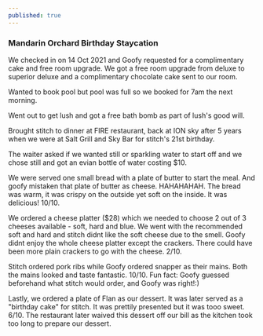 ```yaml
---
published: true
---
```

### Mandarin Orchard Birthday Staycation

We checked in on 14 Oct 2021 and Goofy requested for a complimentary cake and free room upgrade. We got a free room upgrade from deluxe to superior deluxe and a complimentary chocolate cake sent to our room.

Wanted to book pool but pool was full so we booked for 7am the next morning.

Went out to get lush and got a free bath bomb as part of lush's good will.

Brought stitch to dinner at FIRE restaurant, back at ION sky after 5 years when we were at Salt Grill and Sky Bar for stitch's 21st birthday.

The waiter asked if we wanted still or sparkling water to start off and we chose still and got an evian bottle of water costing $10.

We were served one small bread with a plate of butter to start the meal. And goofy mistaken that plate of butter as cheese. HAHAHAHAH. The bread was warm, it was crispy on the outside yet soft on the inside. It was delicious! 10/10. 

We ordered a cheese platter ($28) which we needed to choose 2 out of 3 cheeses available - soft, hard and blue. We went with the recommended soft and hard and stitch didnt like the soft cheese due to the smell. Goofy didnt enjoy the whole cheese platter except the crackers. There could have been more plain crackers to go with the cheese. 2/10.

Stitch ordered pork ribs while Goofy ordered snapper as their mains. Both the mains looked and taste fantastic. 10/10. Fun fact: Goofy guessed beforehand what stitch would order, and Goofy was right!:)

Lastly, we ordered a plate of Flan as our dessert. It was later served as a "birthday cake" for stitch. It was prettily presented but it was tooo sweet. 6/10. The restaurant later waived this dessert off our bill as the kitchen took too long to prepare our dessert. 

